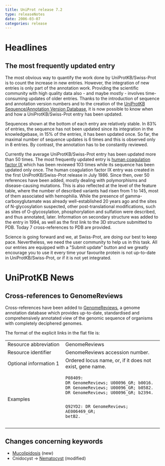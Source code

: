 ```yaml
---
title: UniProt release 7.2
type: releaseNotes
date: 2006-03-07
categories: release
---
```


# Headlines

## The most frequently updated entry

The most obvious way to quantify the work done by UniProtKB/Swiss-Prot is to count the increase in new entries. However, the integration of new entries is only part of the annotation work. Providing the scientific community with high quality data also - and maybe mostly - involves time-consuming updates of older entries. Thanks to the introduction of sequence and annotation version numbers and to the creation of the [UniProtKB Sequence/Annotation Version Database](http://www.ebi.ac.uk/uniprot/unisave/), it is now possible to know when and how a UniProtKB/Swiss-Prot entry has been updated.

Sequences shown at the bottom of each entry are relatively stable. In 83% of entries, the sequence has not been updated since its integration in the knowledgebase, in 15% of the entries, it has been updated once. So far, the maximal number of sequence updates is 6 times and this is observed only in 8 entries. By contrast, the annotation has to be constantly reviewed.

Currently the average UniProtKB/Swiss-Prot entry has been updated more than 50 times. The most frequently updated entry is [human coagulation factor IX](https://www.uniprot.org/uniprotkb/P00740) which has been reviewed 103 times while its sequence has been updated only once. The human coagulation factor IX entry was created in the first UniProtKB/Swiss-Prot release in July 1986. Since then, over 50 references have been added, mostly dealing with polymorphisms and disease-causing mutations. This is also reflected at the level of the feature table, where the number of described variants had risen from 1 to 145, most of them associated with hemophilia. While the presence of gamma-carboxyglutamate was already well-established 20 years ago and the sites of N-glycosylation suspected, other post-translational modifications, such as sites of O-glycosylation, phosphorylation and sulfation were described, and thus annotated, later. Information on secondary structure was added to the entry in 1994, as well as the first link to the 3D structure submitted to PDB. Today 7 cross-references to PDB are provided.

Science is going forward and we, at Swiss-Prot, are doing our best to keep pace. Nevertheless, we need the user community to help us in this task. All our entries are equipped with a "Submit update" button and we greatly encourage you to use it every time your favourite protein is not up-to-date in UniProtKB/Swiss-Prot, or if it is not yet integrated.

# UniProtKB News

## Cross-references to GenomeReviews

Cross-references have been added to [GenomeReviews](http://www.ebi.ac.uk/GenomeReviews/), a genome annotation database which provides up-to-date, standardised and comprehensively annotated view of the genomic sequence of organisms with completely deciphered genomes.

The format of the explicit links in the flat file is:

<table><colgroup><col style="width: 37%" /><col style="width: 62%" /></colgroup><tbody><tr class="odd"><td>Resource abbreviation</td><td>GenomeReviews</td></tr><tr class="even"><td>Resource identifier</td><td>GenomeReviews accession number.</td></tr><tr class="odd"><td>Optional information 1</td><td>Ordered locus name, or, if it does not exist, gene name.</td></tr><tr class="even"><td>Examples</td><td><pre><code>P08409:
DR GenomeReviews; U00096_GR; b0016.
DR GenomeReviews; U00096_GR; b0582.
DR GenomeReviews; U00096_GR; b2394.

Q92YD2:
DR GenomeReviews; AE006469_GR; betB2.</code></pre></td></tr></tbody></table>

## Changes concerning keywords

- [Mucolipidosis](https://www.uniprot.org/keywords/KW-0942) (new)
- Cnidocyst -&gt; [Nematocyst](https://www.uniprot.org/keywords/KW-0166) (modified)
